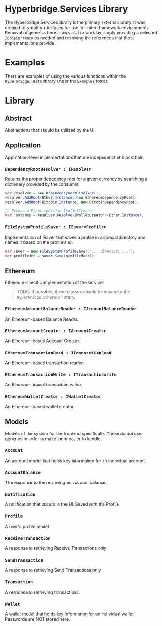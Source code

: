﻿# Hyperbridge.Services Library
The Hyperbridge Services library is the primary external library. It was created to simplify
interfaces for use in limited framework environments. Removal of generics here allows a UI to
work by simply providing a selected `ICoinCurrency` as needed and resolving the references 
that those implementations provide.

# Examples
There are examples of using the various functions within the `Hyperbridge.Tests` library 
under the `Examples` folder.

# Library

## Abstract
Abstractions that should be utilized by the UI.



## Application
Application-level implementations that are indepedenct of blockchain

### `DependencyRootResolver : IResolver`
Returns the proper depedency root for a given currency by searching a dictionary provided by the 
consumer.

```csharp
var resolver = new DependencyRootResolver();
resolver.AddRoot(Ether.Instance, new EthereumDependencyRoot);
resolver.AddRoot(Bitcoin.Instance, new BitcoinDependencyRoot);

// Return a Ether-specific IWalletCreator
var instance = resolver.Resolve<IWalletCreator>(Ether.Instance);
```

### `FileSystemProfileSaver : ISaver<Profile>`
Implementation of ISaver that saves a profile in a special directory and names it based
on the profile's id.

```csharp
var saver = new FileSystemProfileSaver("... directory ...");
var profileUri = saver.Save(profileModel);
```

## Ethereum
Ethereum-specific implementation of the services
> TODO: If possible, these classes should be moved to the `Hyperbridge.Ethereum` library.

### `EthereumAccountBalanceReader : IAccountBalanceReader`
An Ethereum-based Balance Reader.

### `EthereumAccountCreator : IAccountCreator`
An Ethereum-based Account Creator.

### `EthereumTransactionRead : ITransactionRead`
An Ethereum-based transaction reader.

### `EthereumTransactionWrite : ITransactionWrite`
An Ethereum-based transaction writer.

### `EthereumWalletCreator : IWalletCreator`
An Ethereum-based wallet creator.

## Models
Models of the system for the frontend specifically. These do not use generics
in order to make them easier to handle.

### `Account`
An account model that holds key information for an individual account.

### `AccountBalance`
The response to the retrieving an account balance.

### `Notification`
A notification that occurs in the UI. Saved with the Profile

### `Profile`
A user's profile model

### `ReceiveTransaction`
A response to retrieving Receive Transactions only

### `SendTransaction`
A response to retrieving Send Transactions only

### `Transaction`
A response to retrieving transactions.

### `Wallet`
A wallet model that holds key information for an individual wallet. Passwords are NOT stored here.
